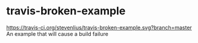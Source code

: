 # travis-broken-example
https://travis-ci.org/stevenlius/travis-broken-example.svg?branch=master
An example that will cause a build failure
